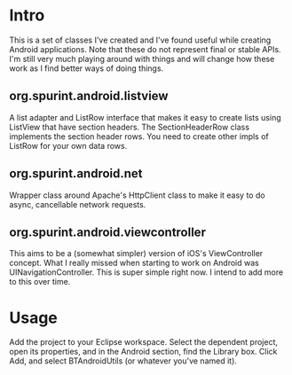 Intro
=====

This is a set of classes I've created and I've found useful while creating
Android applications.  Note that these do not represent final or stable APIs.
I'm still very much playing around with things and will change how these work
as I find better ways of doing things.

org.spurint.android.listview
----------------------------

A list adapter and ListRow interface that makes it easy to create lists
using ListView that have section headers.  The SectionHeaderRow class
implements the section header rows.  You need to create other impls of
ListRow for your own data rows.

org.spurint.android.net
-----------------------

Wrapper class around Apache's HttpClient class to make it easy to do
async, cancellable network requests.

org.spurint.android.viewcontroller
----------------------------------

This aims to be a (somewhat simpler) version of iOS's ViewController concept.
What I really missed when starting to work on Android was
UINavigationController.  This is super simple right now.  I intend to add
more to this over time.

Usage
=====

Add the project to your Eclipse workspace.  Select the dependent project,
open its properties, and in the Android section, find the Library box.
Click Add, and select BTAndroidUtils (or whatever you've named it).
